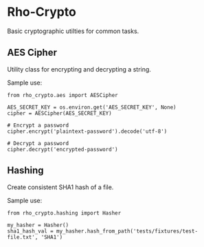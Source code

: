 # Rho-Crypto

Basic cryptographic utilties for common tasks.

## AES Cipher

Utility class for encrypting and decrypting a string.

Sample use:

    from rho_crypto.aes import AESCipher

    AES_SECRET_KEY = os.environ.get('AES_SECRET_KEY', None)
    cipher = AESCipher(AES_SECRET_KEY)

    # Encrypt a password
    cipher.encrypt('plaintext-password').decode('utf-8')

    # Decrypt a password
    cipher.decrypt('encrypted-password')


## Hashing

Create consistent SHA1 hash of a file.

Sample use:

    from rho_crypto.hashing import Hasher

    my_hasher = Hasher()
    sha1_hash_val = my_hasher.hash_from_path('tests/fixtures/test-file.txt', 'SHA1')
